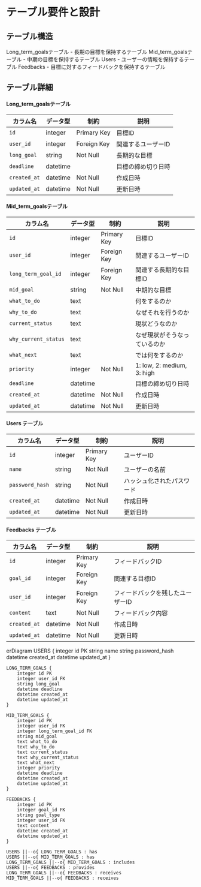 
# テーブル要件と設計
## テーブル構造
 
Long_term_goalsテーブル - 長期の目標を保持するテーブル
Mid_term_goalsテーブル - 中期の目標を保持するテーブル
Users - ユーザーの情報を保持するテーブル 
Feedbacks - 目標に対するフィードバックを保持するテーブル  

## テーブル詳細
#### Long_term_goalsテーブル

| カラム名            | データ型   | 制約         | 説明                                        |
|---------------------|-----------|-------------|---------------------------------------------|
| `id`                | integer   | Primary Key | 目標ID                                     |
| `user_id`           | integer   | Foreign Key | 関連するユーザーID                         |
| `long_goal`         | string    | Not Null    | 長期的な目標                               |
| `deadline`          | datetime  |             | 目標の締め切り日時                         |
| `created_at`        | datetime  | Not Null    | 作成日時                                   |
| `updated_at`        | datetime  | Not Null    | 更新日時                                   |


#### Mid_term_goalsテーブル
| カラム名            | データ型   | 制約         | 説明                                        |
|---------------------|-----------|-------------|---------------------------------------------|
| `id`                | integer   | Primary Key | 目標ID                                     |
| `user_id`           | integer   | Foreign Key | 関連するユーザーID                         |
| `long_term_goal_id` | integer   | Foreign Key | 関連する長期的な目標ID                     |
| `mid_goal`          | string    | Not Null    | 中期的な目標                               |
| `what_to_do`        | text      |             | 何をするのか                               |
| `why_to_do`         | text      |             | なぜそれを行うのか                         |
| `current_status`    | text      |             | 現状どうなのか                             |
| `why_current_status`| text      |             | なぜ現状がそうなっているのか               |
| `what_next`         | text      |             | では何をするのか                           |
| `priority`          | integer   | Not Null    | 1: low, 2: medium, 3: high                 |
| `deadline`          | datetime  |             | 目標の締め切り日時                         |
| `created_at`        | datetime  | Not Null    | 作成日時                                   |
| `updated_at`        | datetime  | Not Null    | 更新日時                                   |


#### Users テーブル

| カラム名         | データ型   | 制約             | 説明                |
|-----------------|-----------|-----------------|---------------------|
| `id`            | integer   | Primary Key     | ユーザーID          |
| `name`          | string    | Not Null        | ユーザーの名前       |
| `password_hash` | string    | Not Null        | ハッシュ化されたパスワード |
| `created_at`    | datetime  | Not Null        | 作成日時            |
| `updated_at`    | datetime  | Not Null        | 更新日時            |

#### Feedbacks テーブル

| カラム名      | データ型   | 制約         | 説明                     |
|---------------|-----------|-------------|--------------------------|
| `id`          | integer   | Primary Key | フィードバックID         |
| `goal_id`     | integer   | Foreign Key | 関連する目標ID           |
| `user_id`     | integer   | Foreign Key | フィードバックを残したユーザーID |
| `content`     | text      | Not Null    | フィードバック内容       |
| `created_at`  | datetime  | Not Null    | 作成日時                 |
| `updated_at`  | datetime  | Not Null    | 更新日時                 |


erDiagram
    USERS {
        integer id PK
        string name
        string password_hash
        datetime created_at
        datetime updated_at
    }

    LONG_TERM_GOALS {
        integer id PK
        integer user_id FK
        string long_goal
        datetime deadline
        datetime created_at
        datetime updated_at
    }
    
    MID_TERM_GOALS {
        integer id PK
        integer user_id FK
        integer long_term_goal_id FK
        string mid_goal
        text what_to_do
        text why_to_do
        text current_status
        text why_current_status
        text what_next
        integer priority
        datetime deadline
        datetime created_at
        datetime updated_at
    }

    FEEDBACKS {
        integer id PK
        integer goal_id FK
        string goal_type
        integer user_id FK
        text content
        datetime created_at
        datetime updated_at
    }

    USERS ||--o{ LONG_TERM_GOALS : has
    USERS ||--o{ MID_TERM_GOALS : has
    LONG_TERM_GOALS ||--o{ MID_TERM_GOALS : includes
    USERS ||--o{ FEEDBACKS : provides
    LONG_TERM_GOALS ||--o{ FEEDBACKS : receives
    MID_TERM_GOALS ||--o{ FEEDBACKS : receives
